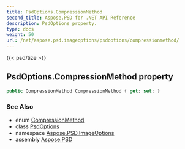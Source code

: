 ```yaml
---
title: PsdOptions.CompressionMethod
second_title: Aspose.PSD for .NET API Reference
description: PsdOptions property. 
type: docs
weight: 50
url: /net/aspose.psd.imageoptions/psdoptions/compressionmethod/
---
```

{{< psd/tize >}}
## PsdOptions.CompressionMethod property

```csharp
public CompressionMethod CompressionMethod { get; set; }
```

### See Also

* enum [CompressionMethod](../../../aspose.psd.fileformats.psd/compressionmethod/)
* class [PsdOptions](../)
* namespace [Aspose.PSD.ImageOptions](../../psdoptions/)
* assembly [Aspose.PSD](../../../)


